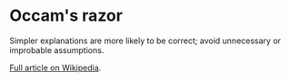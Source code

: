 # Occam's razor

Simpler explanations are more likely to be correct; avoid unnecessary or improbable assumptions.

[Full article on Wikipedia](https://en.wikipedia.org/wiki/Occam%27s_razor).

